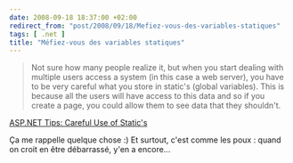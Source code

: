 ```yaml
---
date: 2008-09-18 18:37:00 +02:00
redirect_from: "post/2008/09/18/Mefiez-vous-des-variables-statiques"
tags: [ .net ]
title: "Méfiez-vous des variables statiques"
---
```


> Not sure how many people realize it, but when you start dealing with
> multiple users access a system (in this case a web server), you have to be very
> careful what you store in static's (global variables).  This is because
> all the users will have access to this data and so if you create a page, you
> could allow them to see data that they shouldn't.

[
ASP.NET Tips: Careful Use of Static's](http://blogs.msdn.com/tom/archive/2008/09/18/asp-net-tips-careful-use-of-static-s.aspx)

Ça me rappelle quelque chose :) Et surtout, c'est comme les poux : quand on
croit en être débarrassé, y'en a encore...

